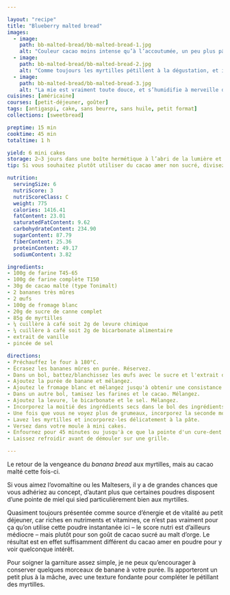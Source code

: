 ```yaml
---

layout: "recipe"
title: "Blueberry malted bread"
images:
  - image:
    path: bb-malted-bread/bb-malted-bread-1.jpg
    alt: "Couleur cacao moins intense qu’à l’accoutumée, un peu plus pâle. Pour autant la poudre ne change rien à la texture, qui reste aérée et moelleuse. Peut-être un peu moins humide, certes, mais sans se révéler trop dense."
  - image:
    path: bb-malted-bread/bb-malted-bread-2.jpg
    alt: "Comme toujours les myrtilles pétillent à la dégustation, et il va de bon ton de les accompagner de morceaux de bananes pas trop écrasées."
  - image:
    path: bb-malted-bread/bb-malted-bread-3.jpg
    alt: "La mie est vraiment toute douce, et s’humidifie à merveille du jus des myrtilles."
cuisines: [américaine]
courses: [petit-déjeuner, goûter]
tags: [antigaspi, cake, sans beurre, sans huile, petit format]
collections: [sweetbread]

preptime: 15 min
cooktime: 45 min
totaltime: 1 h

yield: 6 mini cakes
storage: 2–3 jours dans une boîte hermétique à l’abri de la lumière et de la chaleur. 5 jours au frigo. 2 mois au congélateur.
tip: Si vous souhaitez plutôt utiliser du cacao amer non sucré, divisez la quantité par 2 et ajoutez seulement 15g de cacao.

nutrition:
  servingSize: 6
  nutriScore: 3
  nutriScoreClass: C
  weight: 775
  calories: 1416.41
  fatContent: 23.01
  saturatedFatContent: 9.62
  carbohydrateContent: 234.90
  sugarContent: 87.79
  fiberContent: 25.36
  proteinContent: 49.17
  sodiumContent: 3.82

ingredients:
- 100g de farine T45-65
- 100g de farine complète T150
- 30g de cacao malté (type Tonimalt)
- 2 bananes très mûres
- 2 œufs
- 100g de fromage blanc
- 20g de sucre de canne complet
- 85g de myrtilles
- ¼ cuillère à café soit 2g de levure chimique
- ¼ cuillère à café soit 2g de bicarbonate alimentaire
- extrait de vanille
- pincée de sel

directions:
- Préchauffez le four à 180°C.
- Écrasez les bananes mûres en purée. Réservez.
- Dans un bol, battez/blanchissez les œufs avec le sucre et l'extrait de vanille. 
- Ajoutez la purée de banane et mélangez.
- Ajoutez le fromage blanc et mélangez jusqu'à obtenir une consistance bien homogène.
- Dans un autre bol, tamisez les farines et le cacao. Mélangez. 
- Ajoutez la levure, le bicarbonate et le sel. Mélangez. 
- Incorporez la moitié des ingrédients secs dans le bol des ingrédients humides à la maryse. 
- Une fois que vous ne voyez plus de grumeaux, incorporez la seconde moitié. Réservez. 
- Lavez les myrtilles et incorporez-les délicatement à la pâte. 
- Versez dans votre moule à mini cakes. 
- Enfournez pour 45 minutes ou jusqu'à ce que la pointe d'un cure-dent ressorte sèche. 
- Laissez refroidir avant de démouler sur une grille. 

---
```


Le retour de la vengeance du <i lang="en">banana bread</i> aux myrtilles, mais au cacao malté cette fois-ci.

Si vous aimez l’ovomaltine ou les Maltesers, il y a de grandes chances que vous adhériez au concept, d’autant plus que certaines poudres disposent d’une pointe de miel qui sied particulièrement bien aux myrtilles.

Quasiment toujours présentée comme source d’énergie et de vitalité au petit déjeuner, car riches en nutriments et vitamines, ce n’est pas vraiment pour ça qu’on utilise cette poudre instantanée ici – le score nutri est d’ailleurs médiocre – mais plutôt pour son goût de cacao sucré au malt d’orge. Le résultat est en effet suffisamment différent du cacao amer en poudre pour y voir quelconque intérêt.

Pour soigner la garniture assez simple, je ne peux qu’encourager à conserver quelques morceaux de banane à votre purée. Ils apporteront un petit plus à la mâche, avec une texture fondante pour compléter le pétillant des myrtilles.